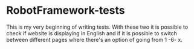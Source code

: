 # RobotFramework-tests
This is my very beginning of writing tests. With these two it is possible to check
if website is displaying in English and if it is possible to switch between 
different pages where there's an option of going from 1 -6- x. 

